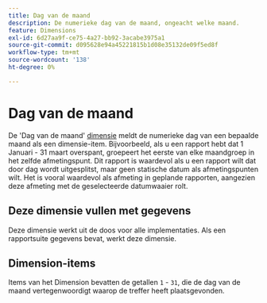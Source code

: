 ```yaml
---
title: Dag van de maand
description: De numerieke dag van de maand, ongeacht welke maand.
feature: Dimensions
exl-id: 6d27aa9f-ce75-4a27-bb92-3acabe3975a1
source-git-commit: d095628e94a45221815b1d08e35132de09f5ed8f
workflow-type: tm+mt
source-wordcount: '138'
ht-degree: 0%

---
```


# Dag van de maand

De &#39;Dag van de maand&#39; [dimensie](overview.md) meldt de numerieke dag van een bepaalde maand als een dimensie-item. Bijvoorbeeld, als u een rapport hebt dat 1 Januari - 31 maart overspant, groepeert het eerste van elke maandgroep in het zelfde afmetingspunt. Dit rapport is waardevol als u een rapport wilt dat door dag wordt uitgesplitst, maar geen statische datum als afmetingspunten wilt. Het is vooral waardevol als afmeting in geplande rapporten, aangezien deze afmeting met de geselecteerde datumwaaier rolt.

## Deze dimensie vullen met gegevens

Deze dimensie werkt uit de doos voor alle implementaties. Als een rapportsuite gegevens bevat, werkt deze dimensie.

## Dimension-items

Items van het Dimension bevatten de getallen `1` - `31`, die de dag van de maand vertegenwoordigt waarop de treffer heeft plaatsgevonden.
